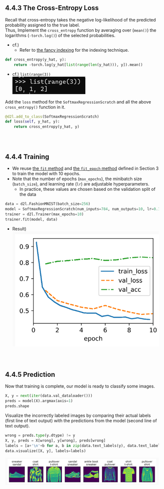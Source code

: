 ## 4.4.3 The Cross-Entropy Loss
Recall that cross-entropy takes the negative log-likelihood of the predicted probability assigned to the true label.   
Thus, Implement the ```cross_entropy``` function by averaging over (```mean()```) the logarithms (```-torch.log()```) of the selected probabilities.   
- cf.)
  - Refer to [the fancy indexing](../../ch02/01/note.md#tech-fancy-indexing) for the indexing technique.
```python
def cross_entropy(y_hat, y):
    return -torch.log(y_hat[list(range(len(y_hat))), y]).mean()
```
- cf.) ```list(range(3))```   
  ![](images/001.png)


Add the ```loss``` method for the ```SoftmaxRegressionScratch``` and all the above ```cross_entropy()``` function in it.
```python
@d2l.add_to_class(SoftmaxRegressionScratch)
def loss(self, y_hat, y):
    return cross_entropy(y_hat, y)
```

<br><br>

## 4.4.4 Training
- We reuse [the ```fit``` method](../../ch03/02/note.md#324-training) and [the ```fit_epoch``` method](../../ch03/04/note.md#3441-data-preparation) defined in Section 3 to train the model with 10 epochs.   
- Note that the number of epochs (```max_epochs```), the minibatch size (```batch_size```), and learning rate (```lr```) are adjustable hyperparameters.
  - In practice, these values are chosen based on the validation split of the data
```python
data = d2l.FashionMNIST(batch_size=256)
model = SoftmaxRegressionScratch(num_inputs=784, num_outputs=10, lr=0.1)
trainer = d2l.Trainer(max_epochs=10)
trainer.fit(model, data)
```
- Result)   
  ![](images/002.png)


<br><Br>

## 4.4.5 Prediction
Now that training is complete, our model is ready to classify some images.
```python
X, y = next(iter(data.val_dataloader()))
preds = model(X).argmax(axis=1)
preds.shape
```

Visualize the incorrectly labeled images by comparing their actual labels (first line of text output) with the predictions from the model (second line of text output).
```python
wrong = preds.type(y.dtype) != y
X, y, preds = X[wrong], y[wrong], preds[wrong]
labels = [a+'\n'+b for a, b in zip(data.text_labels(y), data.text_labels(preds))]
data.visualize([X, y], labels=labels)
```
![](images/003.png)